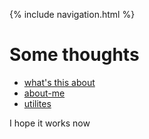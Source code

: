 {% include navigation.html %}
# Some thoughts
* [what's this about](why.html)
* [about-me](about-me.html)
* [utilites](utilities.html)

I hope it works now



